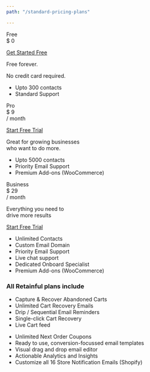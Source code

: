 ```yaml
---
path: "/standard-pricing-plans"

---
```


<row>

<plan size="4">

<div slot="plan-title">
Free
</div>

<div slot="plan-price">
$ 0
</div>

<div slot="plan-button">

<a className="btn-outline btn-lg" href="https://app.retainful.com/" target="_blank" rel="noopener noreferrer"> Get Started Free</a>

</div>

<div slot="pricing-slogan">

Free forever.

No credit card required.

</div>

<div slot="plan-features">

* Upto 300 contacts
* Standard Support

</div>

</plan>

<plan size="4" className="featured">
<div slot="plan-title">
Pro
</div>

<div slot="plan-price">
$ 9
</div>

<div slot="plan-period">
/ month
</div>

<div slot="plan-button">

<a className="btn-action btn-lg" href="https://app.retainful.com/checkout/pro" target="_blank" rel="noopener noreferrer"> Start Free Trial</a>

</div>

<div slot="pricing-slogan">

Great for growing businesses        
who want to do more.

</div>

<div slot="plan-features">

* Upto 5000 contacts
* Priority Email Support
* Premium Add-ons (WooCommerce)


</div>

</plan>

<plan size="4">

<div slot="plan-title">
Business
</div>

<div slot="plan-price">
$ 29
</div>

<div slot="plan-period">
 / month
</div>

<div slot="pricing-slogan">

Everything you need to          
drive more results

</div>

<div slot="plan-button">
 
<a className="btn-action btn-lg" href="https://app.retainful.com/checkout/business" target="_blank" rel="noopener noreferrer"> Start Free Trial</a>

</div>

<div slot="plan-features">

* Unlimited Contacts
* Custom Email Domain
* Priority Email Support
* Live chat support
* Dedicated Onboard Specialist
* Premium Add-ons (WooCommerce)

</div>

</plan>

</row>


<div class="plan-features p-2">

### **All Retainful plans include**

<row class="text-left p-2 m-3">

<column size="6">

* Capture & Recover Abandoned Carts
* Unlimited Cart Recovery Emails
* Drip / Sequential Email Reminders
* Single-click Cart Recovery
* Live Cart feed

</column>

<column size="6">

* Unlimited Next Order Coupons
* Ready to use, conversion-focussed email templates
* Visual drag and drop email editor
* Actionable Analytics and Insights
* Customize all 16 Store Notification Emails (Shopify)

</column>

</row>

</div>